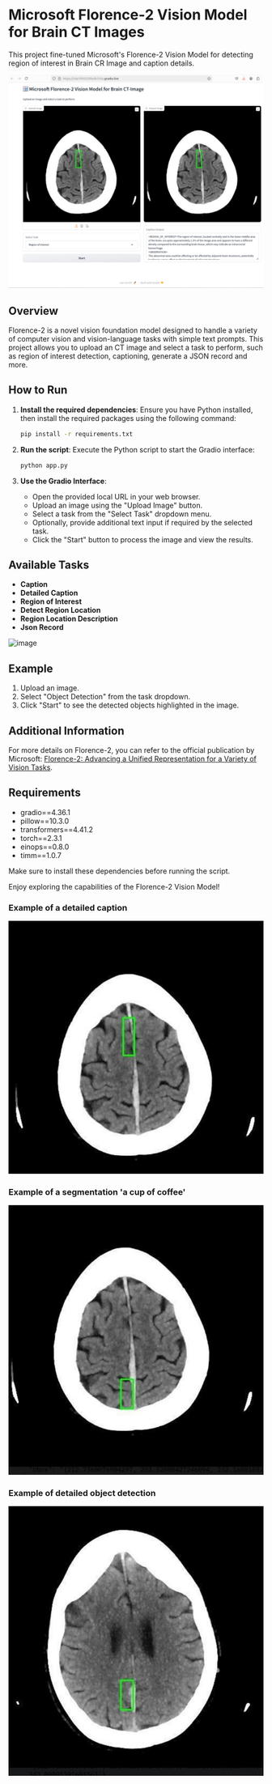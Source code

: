 # Microsoft Florence-2 Vision Model for Brain CT Images

This project fine-tuned Microsoft's Florence-2 Vision Model for detecting region of interest in Brain CR Image and caption details.

![image](./images/Florence-2-brain_ct-demo.png "gradio demo app")

## Overview

Florence-2 is a novel vision foundation model designed to handle a variety of computer vision and vision-language tasks with simple text prompts. This project allows you to upload an CT image and select a task to perform, such as region of interest detection, captioning, generate a JSON record and more.

## How to Run

1. **Install the required dependencies**:
   Ensure you have Python installed, then install the required packages using the following command:
   ```bash
   pip install -r requirements.txt
   ```

2. **Run the script**:
   Execute the Python script to start the Gradio interface:
   ```bash
   python app.py
   ```

3. **Use the Gradio Interface**:
   - Open the provided local URL in your web browser.
   - Upload an image using the "Upload Image" button.
   - Select a task from the "Select Task" dropdown menu.
   - Optionally, provide additional text input if required by the selected task.
   - Click the "Start" button to process the image and view the results.

## Available Tasks

- **Caption**
- **Detailed Caption**
- **Region of Interest** 
- **Detect Region Location**
- **Region Location Description**
- **Json Record**

![image](./images/cover.png "Example of a detection")

## Example

1. Upload an image.
2. Select "Object Detection" from the task dropdown.
3. Click "Start" to see the detected objects highlighted in the image.

## Additional Information

For more details on Florence-2, you can refer to the official publication by Microsoft: [Florence-2: Advancing a Unified Representation for a Variety of Vision Tasks](https://www.microsoft.com/en-us/research/publication/florence-2-advancing-a-unified-representation-for-a-variety-of-vision-tasks/).

## Requirements

- gradio==4.36.1
- pillow==10.3.0
- transformers==4.41.2
- torch==2.3.1
- einops==0.8.0
- timm==1.0.7

Make sure to install these dependencies before running the script.

Enjoy exploring the capabilities of the Florence-2 Vision Model!

### Example of a detailed caption
![image](./images/brain_ct_image11.jpg "Example of a detailed caption")
### Example of a segmentation 'a cup of coffee'
![image](./images/brain_ct_image60.jpg "Example of a segmentation")
### Example of detailed object detection
![image](./images/brain_ct_image490.jpg "Example of detailed object detection")
